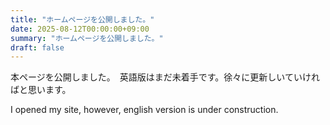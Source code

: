 ```yaml
---
title: "ホームページを公開しました。"
date: 2025-08-12T00:00:00+09:00
summary: "ホームページを公開しました。"
draft: false
---
```

本ページを公開しました。　英語版はまだ未着手です。徐々に更新しいていければと思います。

I opened my site, however, english version is under construction. 